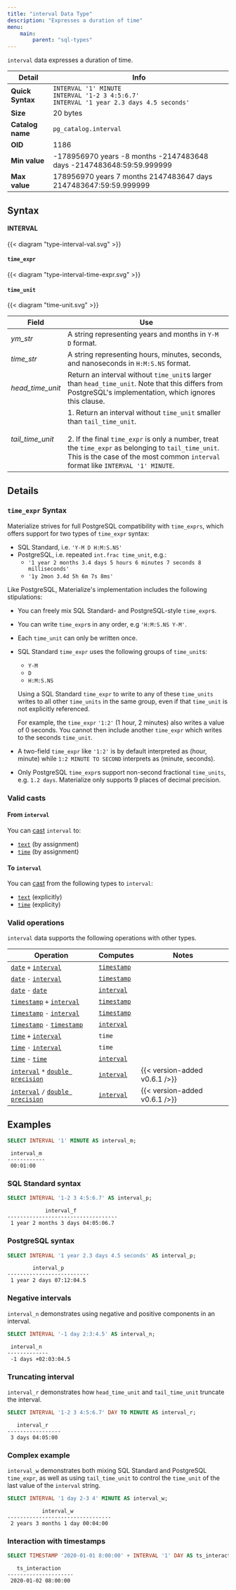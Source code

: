 ```yaml
---
title: "interval Data Type"
description: "Expresses a duration of time"
menu:
    main:
        parent: "sql-types"
---
```


`interval` data expresses a duration of time.

Detail | Info
-------|-----
**Quick Syntax** | `INTERVAL '1' MINUTE` <br/> `INTERVAL '1-2 3 4:5:6.7'` <br/>`INTERVAL '1 year 2.3 days 4.5 seconds'`
**Size** | 20 bytes
**Catalog name** | `pg_catalog.interval`
**OID** | 1186
**Min value** | -178956970 years -8 months -2147483648 days -2147483648:59:59.999999
**Max value** | 178956970 years 7 months 2147483647 days 2147483647:59:59.999999

## Syntax

#### INTERVAL

{{< diagram "type-interval-val.svg" >}}

#### `time_expr`

{{< diagram "type-interval-time-expr.svg" >}}

#### `time_unit`

{{< diagram "time-unit.svg" >}}

Field | Use
------|----
_ym&lowbar;str_ | A string representing years and months in `Y-M D` format.
_time&lowbar;str_ | A string representing hours, minutes, seconds, and nanoseconds in `H:M:S.NS` format.
_head&lowbar;time&lowbar;unit_ | Return an interval without `time_unit`s larger than `head_time_unit`. Note that this differs from PostgreSQL's implementation, which ignores this clause.
_tail&lowbar;time&lowbar;unit_ | 1. Return an interval without `time_unit` smaller than `tail_time_unit`.<br/><br/>2. If the final `time_expr` is only a number, treat the `time_expr` as belonging to `tail_time_unit`. This is the case of the most common `interval` format like `INTERVAL '1' MINUTE`.

## Details

### `time_expr` Syntax

Materialize strives for full PostgreSQL compatibility with `time_exprs`, which
offers support for two types of `time_expr` syntax:

- SQL Standard, i.e. `'Y-M D H:M:S.NS'`
- PostgreSQL, i.e. repeated `int.frac time_unit`, e.g.:
    - `'1 year 2 months 3.4 days 5 hours 6 minutes 7 seconds 8 milliseconds'`
    - `'1y 2mon 3.4d 5h 6m 7s 8ms'`

Like PostgreSQL, Materialize's implementation includes the following
stipulations:

- You can freely mix SQL Standard- and PostgreSQL-style `time_expr`s.
- You can write `time_expr`s in any order, e.g `'H:M:S.NS Y-M'`.
- Each `time_unit` can only be written once.
- SQL Standard `time_expr` uses the following groups of `time_unit`s:

    - `Y-M`
    - `D`
    - `H:M:S.NS`

    Using a SQL Standard `time_expr` to write to any of these `time_units`
    writes to all other `time_units` in the same group, even if that `time_unit`
    is not explicitly referenced.

    For example, the `time_expr` `'1:2'` (1 hour, 2 minutes) also writes a value
    of 0 seconds. You cannot then include another `time_expr` which writes to
    the seconds `time_unit`.
- A two-field `time_expr` like `'1:2'` is by default interpreted as (hour, minute)
  while `1:2 MINUTE TO SECOND` interprets as (minute, seconds).
- Only PostgreSQL `time_expr`s support non-second fractional `time_units`, e.g.
    `1.2 days`. Materialize only supports 9 places of decimal precision.

### Valid casts

#### From `interval`

You can [cast](../../functions/cast) `interval` to:

- [`text`](../text) (by assignment)
- [`time`](../time)  (by assignment)

#### To `interval`

You can [cast](../../functions/cast) from the following types to `interval`:

- [`text`](../text) (explicitly)
- [`time`](../time)  (explicity)

### Valid operations

`interval` data supports the following operations with other types.

Operation | Computes | Notes
----------|----------|-------
[`date`](../date) `+` [`interval`](../interval) | [`timestamp`](../timestamp)
[`date`](../date) `-` [`interval`](../interval) | [`timestamp`](../timestamp)
[`date`](../date) `-` [`date`](../date) | [`interval`](../interval)
[`timestamp`](../timestamp) `+` [`interval`](../interval) | [`timestamp`](../timestamp)
[`timestamp`](../timestamp) `-` [`interval`](../interval) | [`timestamp`](../timestamp)
[`timestamp`](../timestamp) `-` [`timestamp`](../timestamp) | [`interval`](../interval)
[`time`](../time) `+` [`interval`](../interval) | `time`
[`time`](../time) `-` [`interval`](../interval) | `time`
[`time`](../time) `-` [`time`](../time) | [`interval`](../interval)
[`interval`](../interval) `*` [`double precision`](../float) | [`interval`](../interval) | {{< version-added v0.6.1 />}}
[`interval`](../interval) `/` [`double precision`](../float) | [`interval`](../interval) | {{< version-added v0.6.1 />}}

## Examples

```sql
SELECT INTERVAL '1' MINUTE AS interval_m;
```

```nofmt
 interval_m
------------
 00:01:00
```

### SQL Standard syntax

```sql
SELECT INTERVAL '1-2 3 4:5:6.7' AS interval_p;
```

```nofmt
            interval_f
-----------------------------------
 1 year 2 months 3 days 04:05:06.7
```

### PostgreSQL syntax

```sql
SELECT INTERVAL '1 year 2.3 days 4.5 seconds' AS interval_p;
```

```nofmt
        interval_p
--------------------------
 1 year 2 days 07:12:04.5
```

### Negative intervals

`interval_n` demonstrates using negative and positive components in an interval.

```sql
SELECT INTERVAL '-1 day 2:3:4.5' AS interval_n;
```

```nofmt
 interval_n
-------------
 -1 days +02:03:04.5
```

### Truncating interval

`interval_r` demonstrates how `head_time_unit` and `tail_time_unit` truncate the
interval.

```sql
SELECT INTERVAL '1-2 3 4:5:6.7' DAY TO MINUTE AS interval_r;
```

```nofmt
   interval_r
-----------------
 3 days 04:05:00
```

### Complex example

`interval_w` demonstrates both mixing SQL Standard and PostgreSQL `time_expr`,
as well as using `tail_time_unit` to control the `time_unit` of the last value
of the `interval` string.

```sql
SELECT INTERVAL '1 day 2-3 4' MINUTE AS interval_w;
```

```nofmt
           interval_w
---------------------------------
 2 years 3 months 1 day 00:04:00
```

### Interaction with timestamps

```sql
SELECT TIMESTAMP '2020-01-01 8:00:00' + INTERVAL '1' DAY AS ts_interaction;
```

```nofmt
   ts_interaction
---------------------
 2020-01-02 08:00:00
```
